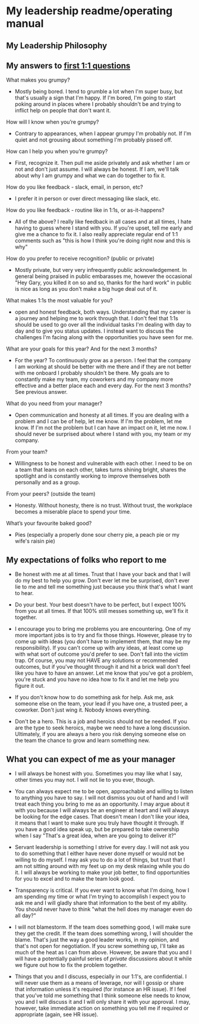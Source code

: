 # My leadership readme/operating manual



## My Leadership Philosophy 


## My answers to [first 1:1 questions](http://larahogan.me/blog/first-one-on-one-questions/ "What to ask in the first 1:1")
 

What makes you grumpy?

- Mostly being bored. I tend to grumble a lot when I'm super busy, but that's
usually a sign that I'm happy. If I'm bored, I'm going to start poking around
in places where I probably shouldn't be and trying to inflict help on people
that don't want it.

How will I know when you’re grumpy?

- Contrary to appearances, when I appear grumpy I'm probably not. If I'm quiet
and not grousing about something I'm probably pissed off.


How can I help you when you’re grumpy?

- First, recognize it. Then pull me aside privately and ask whether I am or not
and don't just assume. I will always be honest. If I am, we'll talk about why
I am grumpy and what we can do together to fix it.


How do you like feedback - slack, email, in person, etc?

- I prefer it in person or over direct messaging like slack, etc.

How do you like feedback - routine like in 1:1s, or as-it-happens?

- All of the above? I really like feedback in all cases and at all times, I
hate having to guess where I stand with you. If you're upset, tell me early
and give me a chance to fix it. I also really appreciate regular end of 1:1
comments such as "this is how I think you're doing right now and this is why"


How do you prefer to receive recognition? (public or private)

- Mostly private, but very very infrequently public acknowledgement. In general
being praised in public embarasses me, however the occasional "Hey Gary, you
killed it on so and so, thanks for the hard work" in public is nice as long
as you don't make a big huge deal out of it.


What makes 1:1s the most valuable for you?

- open and honest feedback, both ways. Understanding that my career is a
journey and helping me to work through that. I don't feel that 1:1s should be
used to go over all the individual tasks I'm dealing with day to day and to
give you status updates. I instead want to discuss the challenges I'm facing
along with the opportunities you have seen for me.


What are your goals for this year? And for the next 3 months?

- For the year? To continuously grow as a person. I feel that the company I
am working at should be better with me there and if they are not better with me
onboard I probably shouldn't be there. My goals are to constantly make my team,
my coworkers and my company more effective and a better place each and every
day. For the next 3 months? See previous answer.

What do you need from your manager?

- Open communication and honesty at all times. If you are dealing with a problem
and I can be of help, let me know. If I'm the problem, let me know. If I'm not
the problem but I can have an impact on it, let me now. I should never be
surprised about where I stand with you, my team or my company.

From your team?

- Willingness to be honest and vulnerable with each other. I need to be on a
team that leans on each other, takes turns shining bright, shares the spotlight
and is constantly working to improve themselves both personally and as a group.

From your peers? (outside the team)

- Honesty. Without honesty, there is no trust. Without trust, the workplace
becomes a miserable place to spend your time.

What’s your favourite baked good?

- Pies (especially a properly done sour cherry pie, a peach pie or my wife's
raisin pie)

## My expectations of folks who report to me

- Be honest with me at all times. Trust that I have your back and that I will
do my best to help you grow. Don't ever let me be surprised, don't ever lie to
me and tell me something just because you think that's what I want to hear.

- Do your best. Your best doesn't have to be perfect, but I expect 100% from
you at all times. If that 100% still messes something up, we'll fix it
together.

- I encourage you to bring me problems you are encountering. One of my more
important jobs is to try and fix those things. However, please try to come up
with ideas (you don't have to implement them, that may be my responsibility). If
you can't come up with any ideas, at least come up with what sort of outcome
you'd prefer to see. Don't fall into the victim trap. Of course, you may not
HAVE any solutions or recommended outcomes, but if you've thought through it
and hit a brick wall don't feel like you have to have an answer. Let me know
that you've got a problem, you're stuck and you have no idea how to fix it and
let me help you figure it out.

- If you don't know how to do something ask for help. Ask me, ask someone else
on the team, your lead if you have one, a trusted peer, a coworker. Don't just
wing it. Nobody knows everything.

- Don't be a hero. This is a job and heroics should not be needed. If you are
the type to seek heroics, maybe we need to have a long discussion. Ultimately,
if you are always a hero you risk denying someone else on the team the chance
to grow and learn something new.

## What you can expect of me as your manager

- I will always be honest with you. Sometimes you may like what I say, other
times you may not. I will not lie to you ever, though.

- You can always expect me to be open, approachable and willing to listen to
anything you have to say. I will not dismiss you out of hand and I will treat
each thing you bring to me as an opportunity. I may argue about it with you
because I will always be an engineer at heart and I will always be looking
for the edge cases. That doesn't mean I don't like your idea, it means that I
want to make sure you truly have thought it through. If you have a good idea
speak up, but be prepared to take ownership when I say "That's a great idea,
when are you going to deliver it?"

- Servant leadership is something I strive for every day. I will not ask you to
do something that I either have never done myself or would not be willing to do
myself. I may ask you to do a lot of things, but trust that I am not sitting
around with my feet up on my desk relaxing while you do it. I will always be
working to make your job better, to find opportunities for you to excel and to
make the team look good.

- Transparency is critical. If you ever want to know what I'm doing, how I am
spending my time or what I'm trying to accomplish I expect you to ask me and I
will gladly share that information to the best of my ability. You should never
have to think "what the hell does my manager even do all day?"

- I will not blamestorm. If the team does something good, I will make sure they
get the credit. If the team does something wrong, I will shoulder the blame.
That's just the way a good leader works, in my opinion, and that's not open for
negotiation. If you screw something up, I'll take as much of the heat as I can
from above. However, be aware that you and I will have a potentially painful
series of *private* discussions about it while we figure out how to fix the
problem together.

- Things that you and I discuss, especially in our 1:1's, are confidential. I
will never use them as a means of leverage, nor will I gossip or share that
information unless it's required (for instance an HR issue). If I feel that
you've told me something that I think someone else needs to know, you and I
will discuss it and I will only share it with your approval. I may, however,
take immediate action on something you tell me if required or appropriate
(again, see HR issue).